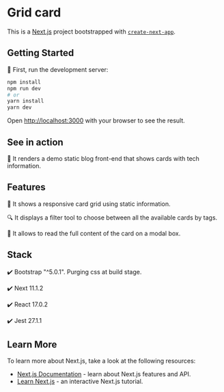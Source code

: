 # Grid card

This is a [Next.js](https://nextjs.org/) project bootstrapped with [`create-next-app`](https://github.com/vercel/next.js/tree/canary/packages/create-next-app).

## Getting Started

:lion: First, run the development server:

```bash
npm install
npm run dev
# or
yarn install
yarn dev
```

Open [http://localhost:3000](http://localhost:3000) with your browser to see the result.

## See in action
:rocket: It renders a demo static blog front-end that shows cards with tech information.

## Features
:newspaper: It shows a responsive card grid using static information.

:mag: It displays a filter tool to choose between all the available cards by tags.

:ticket: It allows to read the full content of the card on a modal box.

## Stack
:heavy_check_mark: Bootstrap "^5.0.1". Purging css at build stage.

:heavy_check_mark: Next 11.1.2

:heavy_check_mark: React 17.0.2

:heavy_check_mark: Jest 27.1.1

## Learn More

To learn more about Next.js, take a look at the following resources:

- [Next.js Documentation](https://nextjs.org/docs) - learn about Next.js features and API.
- [Learn Next.js](https://nextjs.org/learn) - an interactive Next.js tutorial.

